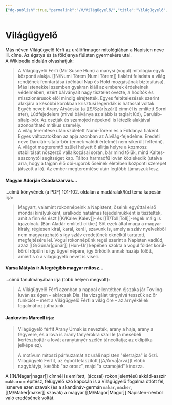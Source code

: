 ```yaml
---
{"dg-publish":true,"permalink":"/V/Világügyelő/","title":"Világügyelő","created":"2023-11-18T11:47","updated":"2024-10-26T00:48"}
---
```



# Világügyelő

Más néven Világügyelő férfi az uráli/finnugor mitológiában a Napisten neve ill. címe. Az égatya és (a föld)anya fiúisten gyermekére utal.  
A Wikipedia oldalán olvashatjuk:  
> A Világügyelő Férfi (Mir Susne Hum) a manysi (vogul) mitológia egyik központi alakja. [[N/Numi Tórem\|Numi Tórem]] fiaként feladata a világ rendjének fenntartása (például Nap és Hold mozgásának biztosítása). Más istenekkel szemben gyakran kiáll az emberek érdekeinek védelmében, ezért bálványait nagy tisztelet övezte, a hódítók és misszionárusok elől mindig elrejtették. Egyes feltételezések szerint alakjára a későbbi korokban krisztusi legendák is hatással voltak. Egyéb nevei: Arany Atyácska (a [[S/Szár\|szár]] címnél is említett Sorni ater), Lúdfejedelem (mivel bálványa az alább is taglalt lúd), Daruláb-sítalp-bőr. Az osztják és szamojéd népeknél is létezik alakjával azonosítható mitikus személy.  
> A világ teremtése után született Numi-Tórem és a Földanya fiaként. Egyes változatokban az apja azonban az Alvilág-fejedelme. Eredeti neve Daruláb-sítalp-bőr (ennek valódi értelmét nem sikerült felfedni). A világot megteremtő szülei helyett ő állítja helyre a kozmosz stabilitását nőszerző vállalkozásai során, bár mind tőlük, mind Kaltes-asszonytól segítséget kap. Táltos harmadfű lován közlekedik (utalva arra, hogy a tajgán élő obi-ugorok őseinek életében központi szerepet játszott a ló). Az ember megteremtése után legfőbb támaszuk lesz.  

#### Magyar Adorján Csodaszarvas...  

...című könyvének (a PDF) 101-102. oldalán a madáralak/lúd téma kapcsán írja:  
> Magyart, valamint rokonnépeink a Napistent, őseink egyúttal első mondai királyukként, uralkodó hatalmas fejedelmükként is tisztelték, amit a finn és észt [[K/Kalev\|Kalev]]- és [[T/Toll\|Toll]]-regék máig is igazolnak. (Bán Aladár említett cikke.) Sőt ezek által maga a magyar király, régiesen királ, karál, kerál, szavunk is, amely a szláv nyelvekből nem magyarázható s így szláv eredetűnek oknélkül tartatott, megfejtésére lel. Vogul rokonnépünk regéi szerint a Napisten vadlúd, azaz [[G/Gúnár\|gúnár]] \[Hun-Úr\] képében szokta a vogul földet körül-körül röpülni s így ügyel népére, így őrködik annak hazája fölött, amiértis ő a világügyelő nevet is viseli.  

#### Varsa Mátyás ír A legrégibb magyar mítosz...

...című tanulmányában írja (több helyen megvolt):  
> A Világügyelő Férfi azonban a nappal ellentétben éjszaka jár Tovling-luván az égen – akárcsak Dia. Ha vizsgálat tárgyává tesszük az őr funkciót – mert a Világügyelő Férfi a világ őre – az árnyéklélek fogalmához juthatunk.  

#### Jankovics Marcell írja:

> Világügyelő férfit Arany Úrnak is nevezték, arany a haja, arany a fegyvere, és a lova is arany tányérokra száll le (a mesebeli kertészbojtár a lovát aranytányér szélén táncoltatja; az ekliptika jelképe ez).  
> 
> A motívum mítoszi párhuzamát az uráli napisten "életrajza" is őrzi. Világügyelő Férfit, az égből letaszított [[A/Árva\|árvá]]t előbb nagybátyja, később "az orosz", majd "a szamojéd" kínozza.  

A [[N/Nagar\|nagar]] címnél is említett, (áccsal) rokon jelentésű akkád-asszír `makharu` = építész, felügyelő szó kapcsán is a Világügyelő fogalma ötlött fel, ismerve ezen szavak (és a skandináv-germán `makar`, `macher`, [[M/Maker\|maker]] szavak) a magyar [[M/Magor\|Magor]] Napisten-névből való eredésének voltát.  